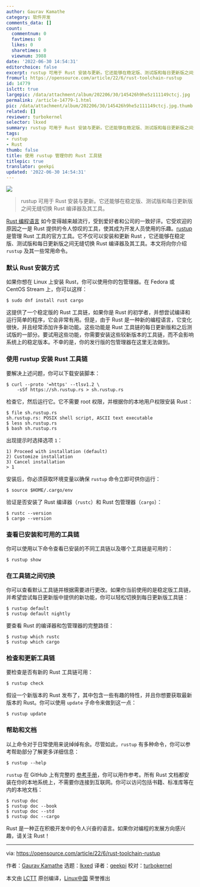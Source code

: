 ```yaml
---
author: Gaurav Kamathe
category: 软件开发
comments_data: []
count:
  commentnum: 0
  favtimes: 0
  likes: 0
  sharetimes: 0
  viewnum: 3988
date: '2022-06-30 14:54:31'
editorchoice: false
excerpt: rustup 可用于 Rust 安装与更新。它还能够在稳定版、测试版和每日更新版之间无缝切换 Rust 编译器及其工具。
fromurl: https://opensource.com/article/22/6/rust-toolchain-rustup
id: 14779
islctt: true
largepic: /data/attachment/album/202206/30/145426h9he5z111149ctcj.jpg
permalink: /article-14779-1.html
pic: /data/attachment/album/202206/30/145426h9he5z111149ctcj.jpg.thumb.jpg
related: []
reviewer: turbokernel
selector: lkxed
summary: rustup 可用于 Rust 安装与更新。它还能够在稳定版、测试版和每日更新版之间无缝切换 Rust 编译器及其工具。
tags:
- rustup
- Rust
thumb: false
title: 使用 rustup 管理你的 Rust 工具链
titlepic: true
translator: geekpi
updated: '2022-06-30 14:54:31'
---
```


![](/data/attachment/album/202206/30/145426h9he5z111149ctcj.jpg)



> 
> rustup 可用于 Rust 安装与更新。它还能够在稳定版、测试版和每日更新版之间无缝切换 Rust 编译器及其工具。
> 
> 
> 


[Rust 编程语言](https://www.rust-lang.org/) 如今变得越来越流行，受到爱好者和公司的一致好评。它受欢迎的原因之一是 Rust 提供的令人惊叹的工具，使其成为开发人员使用的乐趣。[rustup](https://github.com/rust-lang/rustup) 是管理 Rust 工具的官方工具。它不仅可以安装和更新 Rust ，它还能够在稳定版、测试版和每日更新版之间无缝切换 Rust 编译器及其工具。本文将向你介绍 `rustup` 及其一些常用命令。


### 默认 Rust 安装方式


如果你想在 Linux 上安装 Rust，你可以使用你的包管理器。在 Fedora 或 CentOS Stream 上，你可以这样：



```
$ sudo dnf install rust cargo

```

这提供了一个稳定版的 Rust 工具链，如果你是 Rust 的初学者，并想尝试编译和运行简单的程序，它会非常有用。但是，由于 Rust 是一种新的编程语言，它变化很快，并且经常添加许多新功能。这些功能是 Rust 工具链的每日更新版和之后测试版的一部分。要试用这些功能，你需要安装这些较新版本的工具链，而不会影响系统上的稳定版本。不幸的是，你的发行版的包管理器在这里无法做到。


### 使用 rustup 安装 Rust 工具链


要解决上述问题，你可以下载安装脚本：



```
$ curl --proto '=https' --tlsv1.2 \
    -sSf https://sh.rustup.rs > sh.rustup.rs

```

检查它，然后运行它。它不需要 root 权限，并根据你的本地用户权限安装 Rust：



```
$ file sh.rustup.rs
sh.rustup.rs: POSIX shell script, ASCII text executable
$ less sh.rustup.rs
$ bash sh.rustup.rs

```

出现提示时选择选项 `1`：



```
1) Proceed with installation (default)
2) Customize installation
3) Cancel installation
> 1

```

安装后，你必须获取环境变量以确保 `rustup` 命令立即可供你运行：



```
$ source $HOME/.cargo/env

```

验证是否安装了 Rust 编译器（`rustc`）和 Rust 包管理器（`cargo`）：



```
$ rustc --version
$ cargo --version

```

### 查看已安装和可用的工具链


你可以使用以下命令查看已安装的不同工具链以及哪个工具链是可用的：



```
$ rustup show

```

### 在工具链之间切换


你可以查看默认工具链并根据需要进行更改。如果你当前使用的是稳定版工具链，并希望尝试每日更新版中提供的新功能，你可以轻松切换到每日更新版工具链：



```
$ rustup default
$ rustup default nightly

```

要查看 Rust 的编译器和包管理器的完整路径：



```
$ rustup which rustc
$ rustup which cargo

```

### 检查和更新工具链


要检查是否有新的 Rust 工具链可用：



```
$ rustup check

```

假设一个新版本的 Rust 发布了，其中包含一些有趣的特性，并且你想要获取最新版本的 Rust。你可以使用 `update` 子命令来做到这一点：



```
$ rustup update

```

### 帮助和文档


以上命令对于日常使用来说绰绰有余。尽管如此，`rustup` 有多种命令，你可以参考帮助部分了解更多详细信息：



```
$ rustup --help

```

`rustup` 在 GitHub 上有完整的 [参考手册](https://rust-lang.github.io/rustup/)，你可以用作参考。所有 Rust 文档都安装在你的本地系统上，不需要你连接到互联网。你可以访问包括书籍、标准库等在内的本地文档：



```
$ rustup doc
$ rustup doc --book
$ rustup doc --std
$ rustup doc --cargo

```

Rust 是一种正在积极开发中的令人兴奋的语言。如果你对编程的发展方向感兴趣，请关注 Rust！




---


via: <https://opensource.com/article/22/6/rust-toolchain-rustup>


作者：[Gaurav Kamathe](https://opensource.com/users/gkamathe) 选题：[lkxed](https://github.com/lkxed) 译者：[geekpi](https://github.com/geekpi) 校对：[turbokernel](https://github.com/turbokernel)


本文由 [LCTT](https://github.com/LCTT/TranslateProject) 原创编译，[Linux中国](https://linux.cn/) 荣誉推出